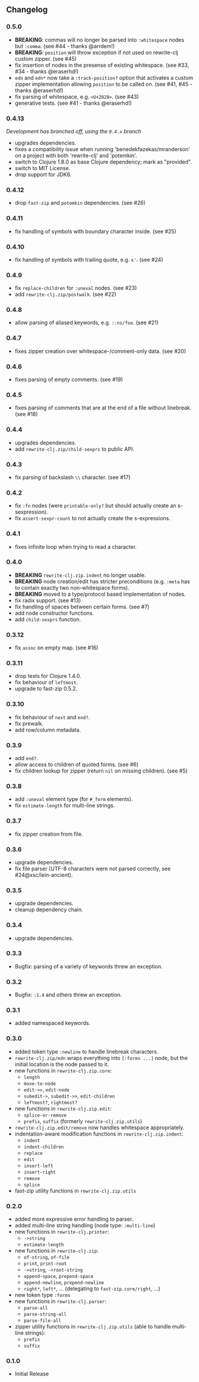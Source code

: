 ## Changelog

### 0.5.0

- __BREAKING__: commas will no longer be parsed into `:whitespace` nodes but
  `:comma`. (see #44 - thanks @arrdem!)
- __BREAKING__: `position` will throw exception if not used on rewrite-clj
  custom zipper. (see #45)
- fix insertion of nodes in the presense of existing whitespace. (see #33, #34 -
  thanks @eraserhd!)
- `edn` and `edn*` now take a `:track-position?` option that activates a custom
  zipper implementation allowing `position` to be called on. (see #41, #45 -
  thanks @eraserhd!)
- fix parsing of whitespace, e.g. `<U+2028>`. (see #43)
- generative tests. (see #41 - thanks @eraserhd!)

### 0.4.13

_Development has branched off, using the `0.4.x` branch_

- upgrades dependencies.
- fixes a compatibility issue when running 'benedekfazekas/mranderson' on
  a project with both 'rewrite-clj' and 'potemkin'.
- switch to Clojure 1.8.0 as base Clojure dependency; mark as "provided".
- switch to MIT License.
- drop support for JDK6.

### 0.4.12

- drop `fast-zip` and `potemkin` dependencies. (see #26)

### 0.4.11

- fix handling of symbols with boundary character inside. (see #25)

### 0.4.10

- fix handling of symbols with trailing quote, e.g. `x'`. (see #24)

### 0.4.9

- fix `replace-children` for `:uneval` nodes. (see #23)
- add `rewrite-clj.zip/postwalk`. (see #22)

### 0.4.8

- allow parsing of aliased keywords, e.g. `::ns/foo`. (see #21)

### 0.4.7

- fixes zipper creation over whitespace-/comment-only data. (see #20)

### 0.4.6

- fixes parsing of empty comments. (see #19)

### 0.4.5

- fixes parsing of comments that are at the end of a file without linebreak. (see #18)

### 0.4.4

- upgrades dependencies.
- add `rewrite-clj.zip/child-sexprs` to public API.

### 0.4.3

- fix parsing of backslash `\\` character. (see #17)

### 0.4.2

- fix `:fn` nodes (were `printable-only?` but should actually create an s-sexpression).
- fix `assert-sexpr-count` to not actually create the s-expressions.

### 0.4.1

- fixes infinite loop when trying to read a character.

### 0.4.0

- __BREAKING__ `rewrite-clj.zip.indent` no longer usable.
- __BREAKING__ node creation/edit has stricter preconditions (e.g. `:meta` has to
  contain exactly two non-whitespace forms).
- __BREAKING__ moved to a type/protocol based implementation of nodes.
- fix radix support. (see #13)
- fix handling of spaces between certain forms. (see #7)
- add node constructor functions.
- add `child-sexprs` function.

### 0.3.12

- fix `assoc` on empty map. (see #16)

### 0.3.11

- drop tests for Clojure 1.4.0.
- fix behaviour of `leftmost`.
- upgrade to fast-zip 0.5.2.

### 0.3.10

- fix behaviour of `next` and `end?`.
- fix prewalk.
- add row/column metadata.

### 0.3.9

- add `end?`.
- allow access to children of quoted forms. (see #6)
- fix children lookup for zipper (return `nil` on missing children). (see #5)

### 0.3.8

- add `:uneval` element type (for `#_form` elements).
- fix `estimate-length` for multi-line strings.

### 0.3.7

- fix zipper creation from file.

### 0.3.6

- upgrade dependencies.
- fix file parser (UTF-8 characters were not parsed correctly, see #24@xsc/lein-ancient).

### 0.3.5

- upgrade dependencies.
- cleanup dependency chain.

### 0.3.4

- upgrade dependencies.

### 0.3.3

- Bugfix: parsing of a variety of keywords threw an exception.

### 0.3.2

- Bugfix: `:1.4` and others threw an exception.

### 0.3.1

- added namespaced keywords.

### 0.3.0

- added token type `:newline` to handle linebreak characters.
- `rewrite-clj.zip/edn` wraps everything into `[:forms ...]` node, but the initial location
  is the node passed to it.
- new functions in `rewrite-clj.zip.core`:
  - `length`
  - `move-to-node`
  - `edit->>`, `edit-node`
  - `subedit->`, `subedit->>`, `edit-children`
  - `leftmost?`, `rightmost?`
- new functions in `rewrite-clj.zip.edit`:
  - `splice-or-remove`
  - `prefix`, `suffix` (formerly `rewrite-clj.zip.utils`)
- `rewrite-clj.zip.edit/remove` now handles whitespace appropriately.
- indentation-aware modification functions in `rewrite-clj.zip.indent`:
  - `indent`
  - `indent-children`
  - `replace`
  - `edit`
  - `insert-left`
  - `insert-right`
  - `remove`
  - `splice`
- fast-zip utility functions in `rewrite-clj.zip.utils`

### 0.2.0

- added more expressive error handling to parser.
- added multi-line string handling (node type: `:multi-line`)
- new functions in `rewrite-clj.printer`:
  - `->string`
  - `estimate-length`
- new functions in `rewrite-clj.zip`:
  - `of-string`, `of-file`
  - `print`, `print-root`
  - `->string`, `->root-string`
  - `append-space`, `prepend-space`
  - `append-newline`, `prepend-newline`
  - `right*`, `left*`, ... (delegating to `fast-zip.core/right`, ...)
- new token type `:forms`
- new functions in `rewrite-clj.parser`:
  - `parse-all`
  - `parse-string-all`
  - `parse-file-all`
- zipper utility functions in `rewrite-clj.zip.utils` (able to handle multi-line strings):
  - `prefix`
  - `suffix`

### 0.1.0

- Initial Release
